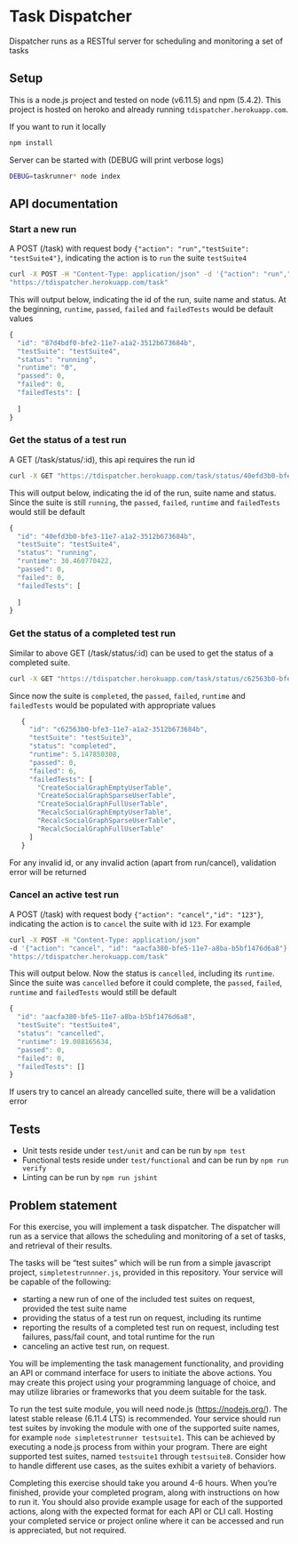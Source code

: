 # Task Dispatcher
Dispatcher runs as a RESTful server for scheduling and monitoring a set of tasks 

## Setup
This is a node.js project and tested on node (v6.11.5) and npm (5.4.2). This project is hosted on heroko and already running `tdispatcher.herokuapp.com`. 

If you want to run it locally

```bash
npm install
```

Server can be started with (DEBUG will print verbose logs)
```bash
DEBUG=taskrunner* node index
```


## API documentation

### Start a new run

A POST (/task) with request body `{"action": "run","testSuite": "testSuite4"}`, indicating the action is to `run` the suite `testSuite4` 

```bash
curl -X POST -H "Content-Type: application/json" -d '{"action": "run","testSuite": "testSuite4"}' 
"https://tdispatcher.herokuapp.com/task"
```

This will output below, indicating the id of the run, suite name and status. At the beginning, `runtime`, `passed`, `failed` and `failedTests` would be default values

```javascript
{
  "id": "87d4bdf0-bfe2-11e7-a1a2-3512b673684b",
  "testSuite": "testSuite4",
  "status": "running",
  "runtime": "0",
  "passed": 0,
  "failed": 0,
  "failedTests": [
    
  ]
}
```

### Get the status of a test run

A GET (/task/status/:id), this api requires the run id

```bash
curl -X GET "https://tdispatcher.herokuapp.com/task/status/40efd3b0-bfe3-11e7-a1a2-3512b673684b"
```

This will output below, indicating the id of the run, suite name and status. Since the suite is still `running`, the `passed`, `failed`, `runtime` and `failedTests` would still be default 

```javascript
{
  "id": "40efd3b0-bfe3-11e7-a1a2-3512b673684b",
  "testSuite": "testSuite4",
  "status": "running",
  "runtime": 30.460770422,
  "passed": 0,
  "failed": 0,
  "failedTests": [
    
  ]
}
```
### Get the status of a completed test run

Similar to above GET (/task/status/:id) can be used to get the status of a completed suite. 

```bash
curl -X GET "https://tdispatcher.herokuapp.com/task/status/c62563b0-bfe3-11e7-a1a2-3512b673684b"
```

Since now the suite is `completed`, the `passed`, `failed`, `runtime` and `failedTests` would be populated with appropriate values

```javascript
   {
     "id": "c62563b0-bfe3-11e7-a1a2-3512b673684b",
     "testSuite": "testSuite3",
     "status": "completed",
     "runtime": 5.147850308,
     "passed": 0,
     "failed": 6,
     "failedTests": [
       "CreateSocialGraphEmptyUserTable",
       "CreateSocialGraphSparseUserTable",
       "CreateSocialGraphFullUserTable",
       "RecalcSocialGraphEmptyUserTable",
       "RecalcSocialGraphSparseUserTable",
       "RecalcSocialGraphFullUserTable"
     ]
   }
```
For any invalid id, or any invalid action (apart from run/cancel), validation error will be returned
    
### Cancel an active test run
A POST (/task) with request body `{"action": "cancel","id": "123"}`, indicating the action is to `cancel` the suite with id `123`. For example

```bash
curl -X POST -H "Content-Type: application/json" 
-d '{"action": "cancel", "id": "aacfa380-bfe5-11e7-a8ba-b5bf1476d6a8"}' 
"https://tdispatcher.herokuapp.com/task"
```
This will output below. Now the status is `cancelled`, including its `runtime`. Since the suite was `cancelled` before it could complete, the `passed`, `failed`, `runtime` and `failedTests` would still be default 

```javascript
{
  "id": "aacfa380-bfe5-11e7-a8ba-b5bf1476d6a8",
  "testSuite": "testSuite4",
  "status": "cancelled",
  "runtime": 19.088165634,
  "passed": 0,
  "failed": 0,
  "failedTests": []
}
```
If users try to cancel an already cancelled suite, there will be a validation error

## Tests
  - Unit tests reside under `test/unit` and can be run by `npm test`
  - Functional tests reside under `test/functional` and can be run by `npm run verify`
  - Linting can be run by `npm run jshint`  

## Problem statement
For this exercise, you will implement a task dispatcher. The dispatcher will run as a service that allows the scheduling and monitoring of a set of tasks, and retrieval of their results.

The tasks will be “test suites” which will be run from a simple javascript project, `simpletestrunnner.js`, provided in this repository. Your service will be capable of the following:

* starting a new run of one of the included test suites on request, provided the test suite name
* providing the status of a test run on request, including its runtime
* reporting the results of a completed test run on request, including test failures, pass/fail count, and total runtime for the run
* canceling an active test run, on request.

You will be implementing the task management functionality, and providing an API or command interface for users to initiate the above actions. You may create this project using your programming language of choice, and may utilize libraries or frameworks that you deem suitable for the task.

To run the test suite module, you will need node.js (https://nodejs.org/). The latest stable release (6.11.4 LTS) is recommended. Your service should run test suites by invoking the module with one of the supported suite names, for example `node simpletestrunner testsuite1`. This can be achieved by executing a node.js process from within your program. There are eight supported test suites, named `testsuite1` through `testsuite8`. Consider how to handle different use cases, as the suites exhibit a variety of behaviors.

Completing this exercise should take you around 4-6 hours. When you’re finished, provide your completed program, along with instructions on how to run it. You should also provide example usage for each of the supported actions, along with the expected format for each API or CLI call. Hosting your completed service or project online where it can be accessed and run is appreciated, but not required.
